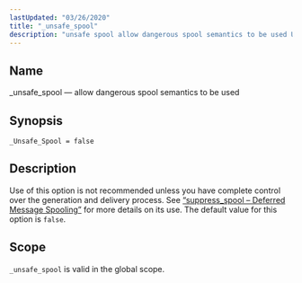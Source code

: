 ```yaml
---
lastUpdated: "03/26/2020"
title: "_unsafe_spool"
description: "unsafe spool allow dangerous spool semantics to be used Unsafe Spool false Use of this option is not recommended unless you have complete control over the generation and delivery process See Section 14 72 suppress spool Deferred Message Spooling for more details on its use The default value for this..."
---
```


<a name="conf.ref.unsafe_spool"></a> 
## Name

_unsafe_spool — allow dangerous spool semantics to be used

## Synopsis

`_Unsafe_Spool = false`

<a name="idp12342832"></a> 
## Description

Use of this option is not recommended unless you have complete control over the generation and delivery process. See [“suppress_spool – Deferred Message Spooling”](/momentum/3/3-reference/3-reference-modules-suppress-spool) for more details on its use. The default value for this option is `false`.

<a name="idp12345632"></a> 
## Scope

`_unsafe_spool` is valid in the global scope.